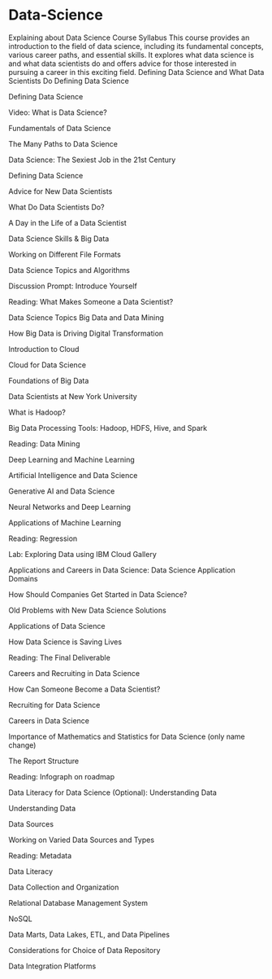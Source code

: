 # Data-Science
Explaining about Data Science 
Course Syllabus
This course provides an introduction to the field of data science, including its fundamental concepts, various career paths, and essential skills. It explores what data science is and what data scientists do and offers advice for those interested in pursuing a career in this exciting field.
Defining Data Science and What Data Scientists Do
Defining Data Science

Defining Data Science

Video: What is Data Science?

Fundamentals of Data Science

The Many Paths to Data Science

Data Science: The Sexiest Job in the 21st Century 

Defining Data Science

Advice for New Data Scientists

What Do Data Scientists Do?

A Day in the Life of a Data Scientist

Data Science Skills & Big Data

Working on Different File Formats

Data Science Topics and Algorithms

Discussion Prompt: Introduce Yourself

Reading: What Makes Someone a Data Scientist?

Data Science Topics
Big Data and Data Mining

How Big Data is Driving Digital Transformation

Introduction to Cloud

Cloud for Data Science

Foundations of Big Data

Data Scientists at New York University

What is Hadoop?

Big Data Processing Tools: Hadoop, HDFS, Hive, and Spark

Reading: Data Mining

Deep Learning and Machine Learning

Artificial Intelligence and Data Science

Generative AI and Data Science

Neural Networks and Deep Learning

Applications of Machine Learning

Reading: Regression

Lab: Exploring Data using IBM Cloud Gallery

Applications and Careers in Data Science:
Data Science Application Domains

How Should Companies Get Started in Data Science?

Old Problems with New Data Science Solutions

Applications of Data Science

How Data Science is Saving Lives

Reading: The Final Deliverable

Careers and Recruiting in Data Science

How Can Someone Become a Data Scientist?

Recruiting for Data Science

Careers in Data Science

Importance of Mathematics and Statistics for Data Science (only name change)

The Report Structure

Reading: Infograph on roadmap 

Data Literacy for Data Science (Optional):
Understanding Data

Understanding Data

Data Sources

Working on Varied Data Sources and Types

Reading: Metadata

Data Literacy

Data Collection and Organization

Relational Database Management System

NoSQL

Data Marts, Data Lakes, ETL, and Data Pipelines

Considerations for Choice of Data Repository

Data Integration Platforms
